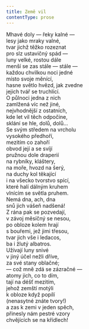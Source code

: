 ```yaml
---
title: Země vil
contentType: prose
---
```


  

Mhavé doly — řeky kalné —  
lesy jako mraky valné,  
tvar jichž těžko rozeznat  
pro slz ustavičný spád —  
luny velké, rostou dále  
menší se zas stále — stále —  
každou chvilkou noci jedné  
místo svoje měnící,  
hasne světlo hvězd, jak zvedne  
jejich tvář se truchlící.  
O půlnoci jedna z nich  
zamlžená víc než jiné,  
nejvhodnější z ostatních,  
kde let vil těch odpočine,  
sklání se hle, dolů, dolů…  
Se svým středem na vrcholu  
vysokého předhoří,  
mezitím co zahoří  
obvod její a se svíjí  
pružnou dole draperií  
na rybníky, kláštery,  
na moře, hvozd na šerý,  
na duchy kol těkající  
i na všecko tvorstvo spící,  
které halí dálným kruhem  
vlnícím se světla pruhem.  
Nemá dna, ach, dna  
snů jich vášeň nadšená!  
Z rána pak se pozvedají,  
v závoj měsíčný se nesou,  
po obloze kolem hrají  
s bouřemi, jež jimi třesou,  
tvar jich vše i ledacos,  
ba i žlutý albatros.  
Užívají luny snivé  
v jiný účel nežli dříve,  
za své stany oblačné;  
— což mně zdá se zázračné —  
atomy jich, co to dím,  
tají na déšť mezitím,  
jehož zemští motýli  
k obloze když popílí  
(nenasytné znáte tvory!)  
a zas k zemi v jeden spěch,  
přinesly nám pestré vzory  
chvějících se na křídlech!
